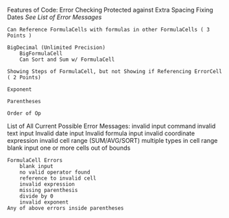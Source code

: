 Features of Code: 
	Error Checking
		Protected against Extra Spacing
		Fixing Dates
		*See List of Error Messages*
		
	Can Reference FormulaCells with formulas in other FormulaCells ( 3 Points )
	
	BigDecimal (Unlimited Precision)
		BigFormulaCell
		Can Sort and Sum w/ FormulaCell

	Showing Steps of FormulaCell, but not Showing if Referencing ErrorCell ( 2 Points)
	
	Exponent
	
	Parentheses
	
	Order of Op
	

List of All Current Possible Error Messages:
	invalid input command
	invalid text input
	Invalid date input 
	Invalid formula input
	invalid coordinate expression
	invalid cell range (SUM/AVG/SORT)
	multiple types in cell range
	blank input
	one or more cells out of bounds
	
	FormulaCell Errors
		blank input
		no valid operator found
		reference to invalid cell
		invalid expression
		missing parenthesis
		divide by 0
		invalid exponent
	Any of above errors inside parentheses
